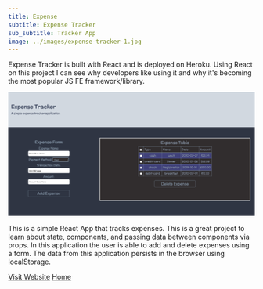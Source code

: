 ```yaml
---
title: Expense
subtitle: Expense Tracker
sub_subtitle: Tracker App
image: ../images/expense-tracker-1.jpg
---
```


Expense Tracker is built with React and is deployed on Heroku. Using
React on this project I can see why developers like using it and why
it's becoming the most popular JS FE framework/library.

![second-image](../images/expense-tracker-2.jpg)

This is a simple React App that tracks expenses. This is a great project
to learn about state, components, and passing data between components
via props. In this application the user is able to add and delete
expenses using a form. The data from this application persists in the
browser using localStorage.

<a class="btn" href="https://polar-sands-39515.herokuapp.com/">Visit Website</a>
<a class="btn" href="../">Home</a>
